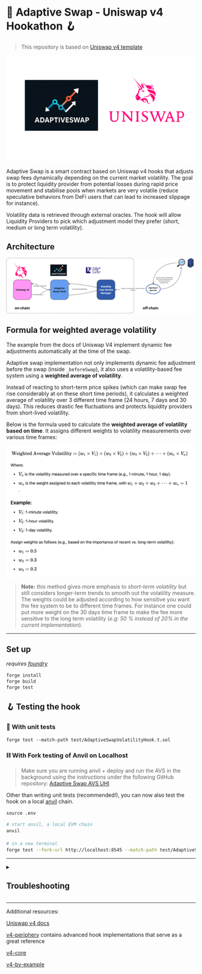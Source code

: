 # 🦄 Adaptive Swap - Uniswap v4 Hookathon 🪝

> This repository is based on [Uniswap v4 template](https://github.com/uniswapfoundation/v4-template/generate)

![Adaptive Swap logo](./images/adaptive-swap-hook-logo.png)

Adaptive Swap is a smart contract based on Uniswap v4 hooks that adjusts swap fees dynamically depending on the current market volatility. The goal is to protect liquidity provider from potential losses during rapid price movement and stabilise pools when markets are very volatile (reduce speculative behaviors from DeFi users that can lead to increased slippage for instance).

Volatility data is retrieved through external oracles. The hook will allow Liquidity Providers to pick which adjustment model they prefer (short, medium or long term volatility).

## Architecture


![Adaptive Swap architecture](./images/architecture.png)


## Formula for weighted average volatility

The example from the docs of Uniswap V4 implement dynamic fee adjustments automatically at the time of the swap. 

Adaptive swap implementation not only implements dynamic fee adjustment before the swap (inside `_beforeSwap`), it also uses a volatility-based fee system using a **weighted average of volatility**. 

Instead of reacting to short-term price spikes (which can make swap fee rise considerably at on these short time periods), it calculates a weighted average of volatility over 3 different time frame (24 hours, 7 days and 30 days). This reduces drastic fee fluctuations and protects liquidity providers from short-lived volatility.

Below is the formula used to calculate the **weighted average of volatility based on time**. It assigns different weights to volatility measurements over various time frames: 

![Math Formula for weighted average volatility](./images/weighted-volatility-formula.png)

> **Note:** this method gives more emphasis to _short-term volatility_ but still considers longer-term trends to smooth out the volatility measure. 
> The weights could be adjusted according to how sensitive you want the fee system to be to different time frames. For instance one could put more weight on the 30 days time frame to make the fee more sensitive to the long term volatility (_e.g: 50 % instead of 20% in the current implementation_).


<!-- 
Items to write:
- [] Show the hooks I override: `beforeSwap`, etc...
- [] Explain the tests I wrote
 -->

---


## Set up

*requires [foundry](https://book.getfoundry.sh)*

```
forge install
forge build
forge test
```

## 🪝 Testing the hook

### 🧪 With unit tests

```
forge test --match-path test/AdaptiveSwapVolatilityHook.t.sol
```

### ⛓️ With Fork testing of Anvil on Localhost

> Make sure you are running anvil + deploy and run the AVS in the background using the instructions under the following GitHub repository: [Adaptive Swap AVS UHI](https://github.com/CJ42/adaptive-swap-avs-uhi)

Other than writing unit tests (recommended!), you can now also test the hook on a local [anvil](https://book.getfoundry.sh/anvil/) chain.

```
source .env
```

```bash
# start anvil, a local EVM chain
anvil

# in a new terminal
forge test --fork-url http://localhost:8545 --match-path test/AdaptiveSwapVolatilityHookAnvil.t.sol -vv
```

<!-- TODO: make testing on Anvil work -->
<!-- ### ⛓️‍💥 Locally on Anvil

We will use the deployer addresses + private keys available with Anvil.

```bash
cp .env.example
source .env
```

You can now perform the following steps:

1. Deploy the `AdaptiveSwapHook` on Anvil chain

```bash
forge script script/01_DeployAdaptiveSwapHook.s.sol --rpc-url http://localhost:8545 --private-key $PRIVATE_KEY --broadcast
```

2. Create a pool and mint liquidity

```bash
forge script script/02_CreatePoolAndMintLiquidity.s.sol --rpc-url http://localhost:8545 --private-key $PRIVATE_KEY --broadcast
```

3. Add liquidity to the pool

```bash
forge script script/03_AddLiquidity.s.sol --rpc-url http://localhost:8545 --private-key $PRIVATE_KEY --broadcast
```

4. Finally perform a swap

```bash
forge script script/04_Swap.s.sol --rpc-url http://localhost:8545 --private-key $PRIVATE_KEY --broadcast
```

See [script/](script/) for hook deployment, pool creation, liquidity provision, and swapping. -->

---

<details>
<summary><h2>Troubleshooting</h2></summary>

### Updating to v4-template:latest

This template is actively maintained -- you can update the v4 dependencies, scripts, and helpers: 
```bash
git remote add template https://github.com/uniswapfoundation/v4-template
git fetch template
git merge template/main <BRANCH> --allow-unrelated-histories
```

### *Permission Denied*

When installing dependencies with `forge install`, Github may throw a `Permission Denied` error

Typically caused by missing Github SSH keys, and can be resolved by following the steps [here](https://docs.github.com/en/github/authenticating-to-github/connecting-to-github-with-ssh) 

Or [adding the keys to your ssh-agent](https://docs.github.com/en/authentication/connecting-to-github-with-ssh/generating-a-new-ssh-key-and-adding-it-to-the-ssh-agent#adding-your-ssh-key-to-the-ssh-agent), if you have already uploaded SSH keys

### Hook deployment failures

Hook deployment failures are caused by incorrect flags or incorrect salt mining

1. Verify the flags are in agreement:
    * `getHookCalls()` returns the correct flags
    * `flags` provided to `HookMiner.find(...)`
2. Verify salt mining is correct:
    * In **forge test**: the *deployer* for: `new Hook{salt: salt}(...)` and `HookMiner.find(deployer, ...)` are the same. This will be `address(this)`. If using `vm.prank`, the deployer will be the pranking address
    * In **forge script**: the deployer must be the CREATE2 Proxy: `0x4e59b44847b379578588920cA78FbF26c0B4956C`
        * If anvil does not have the CREATE2 deployer, your foundry may be out of date. You can update it with `foundryup`

</details>

---

Additional resources:

[Uniswap v4 docs](https://docs.uniswap.org/contracts/v4/overview)

[v4-periphery](https://github.com/uniswap/v4-periphery) contains advanced hook implementations that serve as a great reference

[v4-core](https://github.com/uniswap/v4-core)

[v4-by-example](https://v4-by-example.org)


